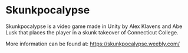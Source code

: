 # Skunkpocalypse

Skunkpocalypse is a video game made in Unity by Alex Klavens and Abe Lusk that places the player in a skunk takeover of Connecticut College.

More information can be found at: https://skunkpocalypse.weebly.com/


